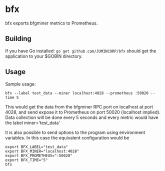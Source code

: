 # bfx

bfx exports bfgminer metrics to Prometheus.

## Building

If you have Go installed:
`go get github.com/JUMINCORP/bfx` should get the application to your $GOBIN directory.


## Usage

Sample usage: 

`bfx --label test_data --miner localhost:4028 --prometheus :50020 --time 5`

This would get the data from the bfgminer RPC port on localhost at port 4028, and send expose it to Prometheus on port 50020 (localhost implied). Data collection will be done every 5 seconds and every metric would have the label miner='test_data'

It is also possible to send options to the program using environment variables. In this case the equivalent configuration would be

```
export BFX_LABEL="test_data"
export BFX_MINER="localhost:4028"
export BFX_PROMETHEUS=":50020"
export BFX_TIME="5"
bfx
```
